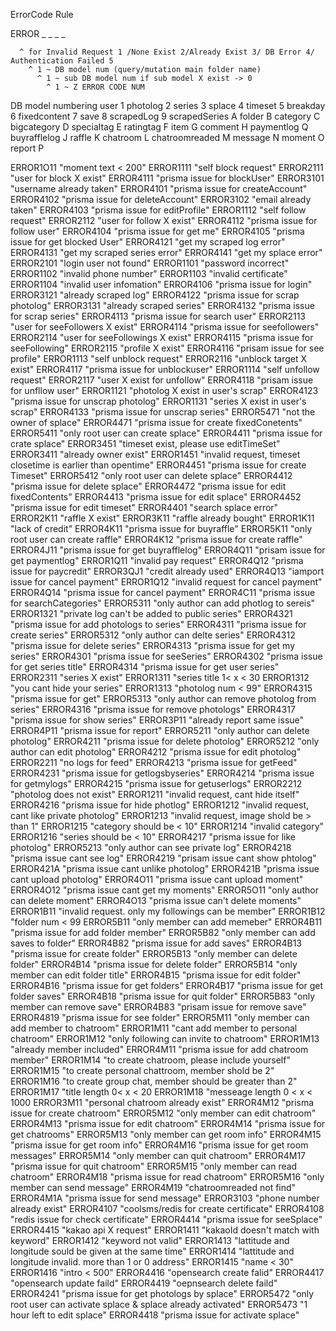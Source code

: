 
ErrorCode Rule

ERROR _ _ _ _

      ^ for Invalid Request 1 /None Exist 2/Already Exist 3/ DB Error 4/ Authentication Failed 5 
        ^ 1 ~ DB model num (query/mutation main folder name)
          ^ 1 ~ sub DB model num if sub model X exist -> 0
            ^ 1 ~ Z ERROR CODE NUM
  
  DB model numbering
  user 1
  photolog 2
  series 3
  splace 4
  timeset 5
  breakday 6
  fixedcontent 7
  save 8
  scrapedLog 9
  scrapedSeries A
  folder B
  category C
  bigcategory D
  specialtag E
  ratingtag F
  item G
  comment H
  paymentlog Q
  buyrafflelog J
  raffle K
  chatroom L
  chatroomreaded M
  message N
  moment O
  report P
  
  ERROR1O11 "moment text < 200"
  ERROR1111 "self block request"
  ERROR2111 "user for block X exist"
  ERROR4111 "prisma issue for blockUser"
  ERROR3101 "username already taken"
  ERROR4101 "prisma issue for createAccount"
  ERROR4102 "prisma issue for deleteAccount"
  ERROR3102 "email already taken"
  ERROR4103 "prisma issue for editProfile"
  ERROR1112 "self follow request"
  ERROR2112 "user for follow X exist"
  ERROR4112 "prisma issue for follow user"
  ERROR4104 "prisma issue for get me"
  ERROR4105 "prisma issue for get blocked User"
  ERROR4121 "get my scraped log error"
  ERROR4131 "get my scraped series error"
  ERROR4141 "get my splace error"
  ERROR2101 "login user not found"
  ERROR1101 "password incorrect"
  ERROR1102 "invalid phone number"
  ERROR1103 "invalid certificate"
  ERROR1104 "invalid user infomation"
  ERROR4106 "prisma issue for login"
  ERROR3121 "already scraped log"
  ERROR4122 "prisma issue for scrap photolog"
  ERROR3131 "already scraped series"
  ERROR4132 "prisma issue for scrap series"
  ERROR4113 "prisma issue for search user"
  ERROR2113 "user for seeFollowers X exist"
  ERROR4114 "prisma issue for seefollowers"
  ERROR2114 "user for seeFollowings X exist"
  ERROR4115 "prisma issue for seeFollowing"
  ERROR2115 "profile X exist"
  ERROR4116 "prisam issue for see profile"
  ERROR1113 "self unblock request"
  ERROR2116 "unblock target X exist"
  ERROR4117 "prisma issue for unblockuser"
  ERROR1114 "self unfollow request"
  ERROR2117 "user X exist for unfollow"
  ERROR4118 "prisam issue for unfllow user"
  ERROR1121 "photolog X exist in user's scrap"
  ERROR4123 "prisma issue for unscrap photolog"
  ERROR1131 "series X exist in user's scrap"
  ERROR4133 "prisma issue for unscrap series"
  ERROR5471 "not the owner of splace"
  ERROR4471 "prisma issue for create fixedConetents"
  ERROR5411 "only root user can create splace"
  ERROR4411 "prisma issue for crate splace"
  ERROR3451 "timeset exist, please use editTimeSet"
  ERROR3411 "already owner exist"
  ERROR1451 "invalid request, timeset closetime is earlier than opentime"
  ERROR4451 "prisma issue for create Timeset"
  ERROR5412 "only root user can delete splace"
  ERROR4412 "prisma issue for delete splace"
  ERROR4472 "prisma issue for edit fixedContents"
  ERROR4413 "prisma issue for edit splace"
  ERROR4452 "prisma issue for edit timeset"
  ERROR4401 "search splace error"
  ERROR2K11 "raffle X exist"
  ERROR3K11 "raffle already bought"
  ERROR1K11 "lack of credit"
  ERROR4K11 "prisma issue for buyraffle"
  ERROR5K11 "only root user can create raffle"
  ERROR4K12 "prisma issue for create raffle"
  ERROR4J11 "prisma issue for get buyrafflelog"
  ERROR4Q11 "prisam issue for get paymentlog"
  ERROR1Q11 "invalid pay request"
  ERROR4Q12 "prisma issue for paycredit"
  ERROR3QJ1 "credit already used"
  ERROR4Q13 "iamport issue for cancel payment"
  ERROR1Q12 "invalid request for cancel payment"
  ERROR4Q14 "prisma issue for cancel payment"
  ERROR4C11 "prisma issue for searchCategories"
  ERROR5311 "only author can add photlog to sereis"
  ERROR1321 "private log can't be added to public series"
  ERROR4321 "prisma issue for add photologs to series"
  ERROR4311 "prisma issue for create series"
  ERROR5312 "only author can delte series"
  ERROR4312 "prisma issue for delete series"
  ERROR4313 "prisma issue for get my series"
  ERROR4301 "prisma issue for seeSeries"
  ERROR4302 "prisma issue for get series title"
  ERROR4314 "prisma issue for get user series"
  ERROR2311 "series X exist"
  ERROR1311 "series title 1< x < 30
  ERROR1312 "you cant hide your series"
  ERROR1313 "photolog num < 99"
  ERROR4315 "prisma issue for get"
  ERROR5313 "only author can remove photolog from series"
  ERROR4316 "prisma issue for remove photologs"
  ERROR4317 "prisma issue for show series"
  ERROR3P11 "already report same issue"
  ERROR4P11 "prisma issue for report"
  ERROR5211 "only author can delete photolog"
  ERROR4211 "prisma issue for delete photolog"
  ERROR5212 "only author can edit photolog"
  ERROR4212 "prisma issue for edit photolog"
  ERROR2211 "no logs for feed"
  ERROR4213 "prisma issue for getFeed"
  ERROR4231 "prisma issue for getlogsbyseries"
  ERROR4214 "prisma issue for getmylogs"
  ERROR4215 "prisma issue for getuserlogs"
  ERROR2212 "photolog does not exist"
  ERROR1211 "invalid request, cant hide itself"
  ERROR4216 "prisma issue for hide photlog"
  ERROR1212 "invalid request, cant like private photolog"
  ERROR1213 "invalid request, image shold be > than 1"
  ERROR1215 "category should be < 10"
  ERROR1214 "invalid category"
  ERROR1216 "series should be < 10"
  ERROR4217 "prisma issue for like photolog"
  ERROR5213 "only author can see private log"
  ERROR4218 "prisma issue cant see log"
  ERROR4219 "prisam issue cant show phtolog"
  ERROR421A "prisma issue cant unlike photolog"
  ERROR421B "prisma issue cant upload photolog"
  ERROR4O11 "prisma issue cant upload moment"
  ERROR4O12 "prisma issue cant get my moments"
  ERROR5O11 "only author can delete moment"
  ERROR4O13 "prisma issue can't delete moments"
  ERROR1B11 "invalid request. only my followings can be member"
  ERROR1B12 "folder num < 99
  ERROR5B11 "only member can add memeber"
  ERROR4B11 "prisma issue for add folder member"
  ERROR5B82 "only member can add saves to folder"
  ERROR4B82 "prisma issue for add saves"
  ERROR4B13 "prisma issue for create folder"
  ERROR5B13 "only member can delete folder"
  ERROR4B14 "prisma issue for delete folder"
  ERROR5B14 "only member can edit folder title"
  ERROR4B15 "prisma issue for edit folder"
  ERROR4B16 "prisma issue for get folders"
  ERROR4B17 "prisma issue for get folder saves"
  ERROR4B18 "prisma issue for quit folder"
  ERROR5B83 "only member can remove save"
  ERROR4B83 "prisam issue for remove save"
  ERROR4819 "prisma issue for see folder"
  ERROR5M11 "only member can add member to chatroom"
  ERROR1M11 "cant add member to personal chatroom"
  ERROR1M12 "only following can invite to chatroom"
  ERROR1M13 "already member included"
  ERROR4M11 "prisma issue for add chatroom member"
  ERROR1M14 "to create chatroom, please include yourself"
  ERROR1M15 "to create personal chattroom, member shold be 2"
  ERROR1M16 "to create group chat, member should be greater than 2"
  ERROR1M17 "title length 0< x < 20
  ERROR1M18 "messeage length 0 < x < 1000
  ERROR3M11 "personal chatroom already exist"
  ERROR4M12 "prisma issue for create chatroom"
  ERROR5M12 "only member can edit chatroom"
  ERROR4M13 "prisma issue for edit chatroom"
  ERROR4M14 "prisma issue for get chatrooms"
  ERROR5M13 "only member can get room info"
  ERROR4M15 "prisma issue for get room info"
  ERROR4M16 "prisma issue for get room messages"
  ERROR5M14 "only member can quit chatroom"
  ERROR4M17 "prisma issue for quit chatroom"
  ERROR5M15 "only member can read chatroom"
  ERROR4M18 "prisma issue for read chatroom"
  ERROR5M16 "only member can send message"
  ERROR4M19 "chatroomreaded not find"
  ERROR4M1A "prisma issue for send message"
  ERROR3103 "phone number already exist"
  ERROR4107 "coolsms/redis for create certificate"
  ERROR4108 "redis issue for check certificate"
  ERROR4414 "prisma issue for seeSplace"
  ERROR4415 "kakao api X request"
  ERROR1411 "kakaoId doesn't match with keyword"
  ERROR1412 "keyword not valid"
  ERROR1413 "lattitude and longitude sould be given at the same time"
  ERROR1414 "lattitude and longitude invalid. more than 1 or 0 address"
  ERROR1415 "name < 30"
  ERROR1416 "intro < 500"
  ERROR4416 "opensearch create falid"
  ERROR4417 "opensearch update faild"
  ERROR4419 "oepnsearch delete faild"
  ERROR4241 "prisma issue for get photologs by splace"
  ERROR5472 "only root user can activate splace & splace already activated"
  ERROR5473 "1 hour left to edit splace"
  ERROR4418 "prisma issue for activate splace"


